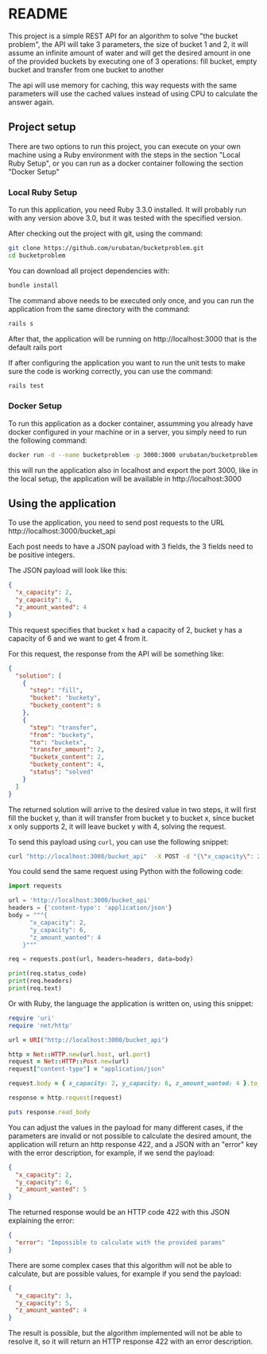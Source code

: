 # README

This project is a simple REST API for an algorithm to solve "the bucket problem", the API will take 3 parameters, the size of bucket 1 and 2, it will assume an infinite amount of water and will get the desired amount in one of the provided buckets by executing one of 3 operations: fill bucket, empty bucket and transfer from one bucket to another

The api will use memory for caching, this way requests with the same parameters will use the cached values instead of using CPU to calculate the answer again.

## Project setup

There are two options to run this project, you can execute on your own machine using a Ruby environment with the steps in the section "Local Ruby Setup", or you can run as a docker container following the section "Docker Setup"

### Local Ruby Setup

To run this application, you need Ruby 3.3.0 installed. It will probably run with any version above 3.0, but it was tested with the specified version.

After checking out the project with git, using the command:
```bash
git clone https://github.com/urubatan/bucketproblem.git
cd bucketproblem
```

You can download all project dependencies with:
```bash
bundle install
```
The command above needs to be executed only once, and you can run the application from the same directory with the command:
```bash
rails s
```

After that, the application will be running on http://localhost:3000 that is the default rails port

If after configuring the application you want to run the unit tests to make sure the code is working correctly, you can use the command:
```bash
rails test
```

### Docker Setup

To run this application as a docker container, assumming you already have docker configured in your machine or in a server, you simply need to run the following command:

```bash
docker run -d --name bucketproblem -p 3000:3000 urubatan/bucketproblem:latest
```

this will run the application also in localhost and export the port 3000, like in the local setup, the application will be available in http://localhost:3000

## Using the application

To use the application, you need to send post requests to the URL http://localhost:3000/bucket_api

Each post needs to have a JSON payload with 3 fields, the 3 fields need to be positive integers.

The JSON payload will look like this:

```json
{
  "x_capacity": 2,
  "y_capacity": 6,
  "z_amount_wanted": 4
}
```
This request specifies that bucket x had a capacity of 2, bucket y has a capacity of 6 and we want to get 4 from it.

For this request, the response from the API will be something like:

```json
{
  "solution": [
    {
      "step": "fill",
      "bucket": "buckety",
      "buckety_content": 6
    },
    {
      "step": "transfer",
      "from": "buckety",
      "to": "bucketx",
      "transfer_amount": 2,
      "bucketx_content": 2,
      "buckety_content": 4,
      "status": "solved"
    }
  ]
}
```

The returned solution will arrive to the desired value in two steps, it will first fill the bucket y, than it will transfer from bucket y to bucket x, since bucket x only supports 2, it will leave bucket y with 4, solving the request.

To send this payload using `curl`, you can use the following snippet:

```bash
curl "http://localhost:3000/bucket_api"  -X POST -d "{\"x_capacity\": 2,\"y_capacity\": 6,\"z_amount_wanted\": 4}" -H "content-type: application/json" 
```

You could send the same request using Python with the following code:

```python
import requests

url = 'http://localhost:3000/bucket_api'
headers = {'content-type': 'application/json'}
body = """{
      "x_capacity": 2,
      "y_capacity": 6,
      "z_amount_wanted": 4
    }"""

req = requests.post(url, headers=headers, data=body)

print(req.status_code)
print(req.headers)
print(req.text)
```

Or with Ruby, the language the application is written on, using this snippet:

```ruby
require 'uri'
require 'net/http'

url = URI("http://localhost:3000/bucket_api")

http = Net::HTTP.new(url.host, url.port)
request = Net::HTTP::Post.new(url)
request["content-type"] = "application/json"

request.body = { x_capacity: 2, y_capacity: 6, z_amount_wanted: 4 }.to_json

response = http.request(request)

puts response.read_body
```

You can adjust the values in the payload for many different cases, if the parameters are invalid or not possible to calculate the desired amount, the application will return an http response 422, and a JSON with an "error" key with the error description, for example, if we send the payload:

```json
{
  "x_capacity": 2,
  "y_capacity": 6,
  "z_amount_wanted": 5
}
```

The returned response would be an HTTP code 422 with this JSON explaining the error:

```json
{
  "error": "Impossible to calculate with the provided params"
}
```

There are some complex cases that this algorithm will not be able to calculate, but are possible values, for example if you send the payload:

```json
{
  "x_capacity": 3,
  "y_capacity": 5,
  "z_amount_wanted": 4
}
```
The result is possible, but the algorithm implemented will not be able to resolve it, so it will return an HTTP response 422 with an error description.